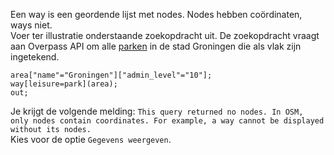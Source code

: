 Een way is een geordende lijst met nodes. Nodes hebben coördinaten, ways niet.  
Voer ter illustratie onderstaande zoekopdracht uit. De zoekopdracht vraagt aan Overpass API om alle [parken](http://wiki.openstreetmap.org/wiki/Tag:leisure%3Dpark) in de stad Groningen die als vlak zijn ingetekend.

```
area["name"="Groningen"]["admin_level"="10"]; 
way[leisure=park](area);
out;
```

Je krijgt de volgende melding:
```This query returned no nodes. In OSM, only nodes contain coordinates. For example, a way cannot be displayed without its nodes.```  
Kies voor de optie ```Gegevens weergeven```.